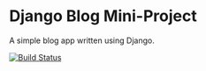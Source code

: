 # Django Blog Mini-Project

A simple blog app written using Django. 

[![Build Status](https://travis-ci.org/sw1ckham/django-blog.svg?branch=master)](https://travis-ci.org/sw1ckham/django-blog)